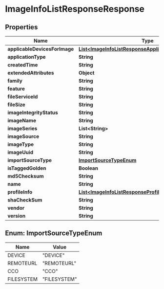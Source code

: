 
# ImageInfoListResponseResponse

## Properties
Name | Type | Description | Notes
------------ | ------------- | ------------- | -------------
**applicableDevicesForImage** | [**List&lt;ImageInfoListResponseApplicableDevicesForImage&gt;**](ImageInfoListResponseApplicableDevicesForImage.md) |  |  [optional]
**applicationType** | **String** |  |  [optional]
**createdTime** | **String** |  |  [optional]
**extendedAttributes** | **Object** |  |  [optional]
**family** | **String** |  |  [optional]
**feature** | **String** |  |  [optional]
**fileServiceId** | **String** |  |  [optional]
**fileSize** | **String** |  |  [optional]
**imageIntegrityStatus** | **String** |  |  [optional]
**imageName** | **String** |  |  [optional]
**imageSeries** | **List&lt;String&gt;** |  |  [optional]
**imageSource** | **String** |  |  [optional]
**imageType** | **String** |  |  [optional]
**imageUuid** | **String** |  |  [optional]
**importSourceType** | [**ImportSourceTypeEnum**](#ImportSourceTypeEnum) |  |  [optional]
**isTaggedGolden** | **Boolean** |  |  [optional]
**md5Checksum** | **String** |  |  [optional]
**name** | **String** |  |  [optional]
**profileInfo** | [**List&lt;ImageInfoListResponseProfileInfo&gt;**](ImageInfoListResponseProfileInfo.md) |  |  [optional]
**shaCheckSum** | **String** |  |  [optional]
**vendor** | **String** |  |  [optional]
**version** | **String** |  |  [optional]


<a name="ImportSourceTypeEnum"></a>
## Enum: ImportSourceTypeEnum
Name | Value
---- | -----
DEVICE | &quot;DEVICE&quot;
REMOTEURL | &quot;REMOTEURL&quot;
CCO | &quot;CCO&quot;
FILESYSTEM | &quot;FILESYSTEM&quot;



